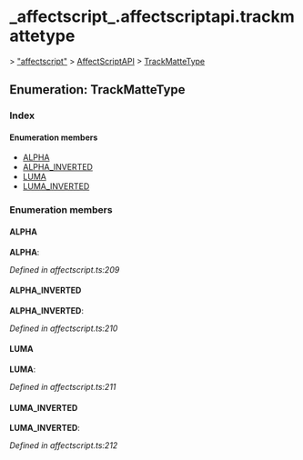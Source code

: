 # \_affectscript\_.affectscriptapi.trackmattetype

 &gt; ["affectscript"](https://github.com/AffectScript/affectscript-docs/tree/306de14a6253b187416c39813dcd85cd8989dc14/javascript-api/기타%20그%20외%20참조%20API/modules/_affectscript_.md) &gt; [AffectScriptAPI](https://github.com/AffectScript/affectscript-docs/tree/306de14a6253b187416c39813dcd85cd8989dc14/javascript-api/기타%20그%20외%20참조%20API/modules/_affectscript_.affectscriptapi.md) &gt; [TrackMatteType](https://github.com/AffectScript/affectscript-docs/tree/306de14a6253b187416c39813dcd85cd8989dc14/_affectscript_.affectscriptapi.trackmattetype.md)

## Enumeration: TrackMatteType

### Index

#### Enumeration members

* [ALPHA](_affectscript_.affectscriptapi.trackmattetype.md#alpha)
* [ALPHA\_INVERTED](_affectscript_.affectscriptapi.trackmattetype.md#alpha_inverted)
* [LUMA](_affectscript_.affectscriptapi.trackmattetype.md#luma)
* [LUMA\_INVERTED](_affectscript_.affectscriptapi.trackmattetype.md#luma_inverted)

### Enumeration members

#### ALPHA <a id="alpha"></a>

**ALPHA**:

_Defined in affectscript.ts:209_

#### ALPHA\_INVERTED <a id="alpha_inverted"></a>

**ALPHA\_INVERTED**:

_Defined in affectscript.ts:210_

#### LUMA <a id="luma"></a>

**LUMA**:

_Defined in affectscript.ts:211_

#### LUMA\_INVERTED <a id="luma_inverted"></a>

**LUMA\_INVERTED**:

_Defined in affectscript.ts:212_

